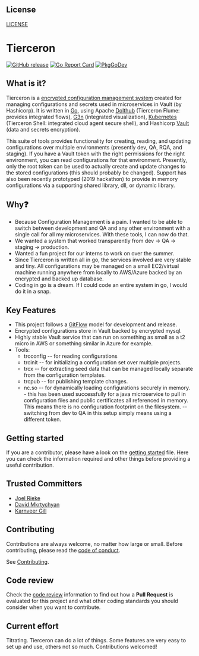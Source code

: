 
## License
[LICENSE](LICENSE)

# Tierceron

[![GitHub release](https://img.shields.io/github/release/trimble-oss/tierceron.svg?style=flat-square)](https://github.com/trimble-oss/tierceron/releases/latest)
[![Go Report Card](https://goreportcard.com/badge/github.com/trimble-oss/tierceron)](https://goreportcard.com/report/github.com/trimble-oss/tierceron)
[![PkgGoDev](https://img.shields.io/badge/go.dev-docs-007d9c?logo=go&logoColor=white&style=flat-square)](https://pkg.go.dev/github.com/trimble-oss/tierceron)

## What is it?
Tierceron is a [encrypted configuration management system](https://en.wikipedia.org/wiki/Microservices) created for managing configurations and secrets used in microservices in Vault (by Hashicorp).  It is written in [Go](https://go.dev/), using Apache [Dolthub](https://github.com/dolthub/go-mysql-server) (Tierceron Flume: provides integrated flows), [G3n](http://g3n.rocks/) (integrated visualization), [Kubernetes](https://kubernetes.io/) (Tierceron Shell: integrated cloud agent secure shell), and Hashicorp [Vault](https://www.hashicorp.com/products/vault) (data and secrets encryption).

This suite of tools provides functionality for creating, reading, and updating configurations over multiple environments (presently dev, QA, RQA, and staging).  If you have a Vault token with the right permissions for the right environment, you can read configurations for that environment.  Presently, only the root token can be used to actually create and update changes to the stored configurations (this should probably be changed).  Support has also been recently prototyped (2019 hackathon) to provide in memory configurations via a supporting shared library, dll, or dynamic library.

## Why❓
* Because Configuration Management is a pain.  I wanted to be able to switch between development and QA and any other environment with a single call for all my microservices.  With these tools, I can now do that.
* We wanted a system that worked transparently from dev -> QA -> staging -> production.
* Wanted a fun project for our interns to work on over the summer.
* Since Tierceron is written all in go, the services involved are very stable and tiny.  All configurations may be managed on a small EC2/virtual machine running anywhere from locally to AWS/Azure backed by an encrypted and backed up database.
* Coding in go is a dream.  If I could code an entire system in go, I would do it in a snap.

## Key Features
- This project follows a [GitFlow](https://www.atlassian.com/git/tutorials/comparing-workflows/gitflow-workflow) model for development and release.
- Encrypted configurations store in Vault backed by encrypted mysql.
- Highly stable Vault service that can run on something as small as a t2 micro in AWS or something similar in Azure for example.
- Tools: 
    * trcconfig -- for reading configurations
    * trcinit -- for initializing a configuration set over multiple projects.
    * trcx -- for extracting seed data that can be managed locally separate from the configuration templates.
    * trcpub -- for publishing template changes.
    * nc.so -- for dynamically loading configurations securely in memory.
            - this has been used successfully for a java microservice to pull in configuration files and public certificates all referenced in memory.  This means there is no configuration footprint on the filesystem.
            -- switching from dev to QA in this setup simply means using a different token.

## Getting started
If you are a contributor, please have a look on the [getting started](GETTING_STARTED.MD) file. Here you can check the information required and other things before providing a useful contribution.

## Trusted Committers
- [Joel Rieke](mailto:joel_rieke@trimble.com)
- [David Mkrtychyan](mailto:david_mkrtychyan@trimble.com)
- [Karnveer Gill](mailto:karnveer_gill@trimble.com)

## Contributing
Contributions are always welcome, no matter how large or small. Before contributing, please read the [code of conduct](CODE_OF_CONDUCT.MD).

See [Contributing](CONTRIBUTING.MD).

## Code review
Check the [code review](CODE_REVIEW.MD) information to find out how a **Pull Request** is evaluated for this project and what other coding standards you should consider when you want to contribute.

## Current effort
Titrating.  Tierceron can do a lot of things.  Some features are very easy to set up and use, others not so much.  Contributions welcomed!
